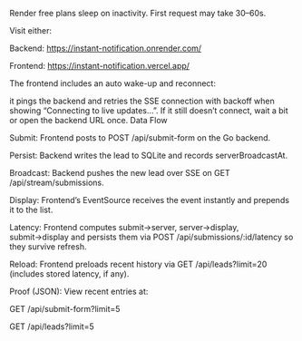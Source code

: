Render free plans sleep on inactivity. First request may take 30–60s.

Visit either:

Backend: https://instant-notification.onrender.com/


Frontend: https://instant-notification.vercel.app/

The frontend includes an auto wake-up and reconnect: 

it pings the backend and retries the SSE connection with backoff when showing “Connecting to live updates…”. If it still doesn’t connect, wait a bit or open the backend URL once.
Data Flow

Submit: Frontend posts to POST /api/submit-form on the Go backend.

Persist: Backend writes the lead to SQLite and records serverBroadcastAt.

Broadcast: Backend pushes the new lead over SSE on GET /api/stream/submissions.

Display: Frontend’s EventSource receives the event instantly and prepends it to the list.

Latency: Frontend computes submit→server, server→display, submit→display and persists them via POST /api/submissions/:id/latency so they survive refresh.

Reload: Frontend preloads recent history via GET /api/leads?limit=20 (includes stored latency, if any).

Proof (JSON): View recent entries at:

GET /api/submit-form?limit=5

GET /api/leads?limit=5
